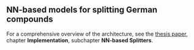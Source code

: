 ## NN-based models for splitting German compounds

For a comprehensive overview of the architecture, see the
[thesis paper](../../../papers/assessing_llm_based_pipelines_for_splitting_nominal_compounds_for_german.pdf), chapter **Implementation**, subchapter **NN-based Splitters**.